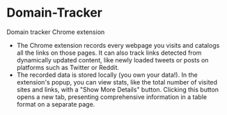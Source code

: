 # Domain-Tracker
Domain tracker Chrome extension


- The Chrome extension records every webpage you visits and catalogs all the links on those pages. It can also track links detected from dynamically updated content, like newly loaded tweets or posts on platforms such as Twitter or Reddit.
- The recorded data is stored locally (you own your data!). In the extension's popup, you can view stats, like the total number of visited sites and links, with a "Show More Details" button. Clicking this button opens a new tab, presenting comprehensive information in a table format on a separate page.
